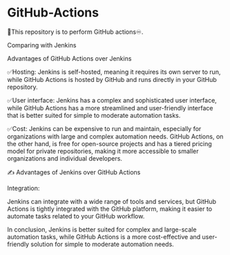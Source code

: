# GitHub-Actions

🚀This repository is to perform GitHub actions♾️.

Comparing with Jenkins

Advantages of GitHub Actions over Jenkins

✅Hosting: Jenkins is self-hosted, meaning it requires its own server to run, while GitHub Actions is hosted by GitHub and runs directly in your GitHub repository.

✅User interface: Jenkins has a complex and sophisticated user interface, while GitHub Actions has a more streamlined and user-friendly interface that is better suited for simple to moderate automation tasks.

✅Cost: Jenkins can be expensive to run and maintain, especially for organizations with large and complex automation needs. GitHub Actions, on the other hand, is free for open-source projects and has a tiered pricing model for private repositories, making it more accessible to smaller organizations and individual developers.

✍ Advantages of Jenkins over GitHub Actions

Integration: 

Jenkins can integrate with a wide range of tools and services, but GitHub Actions is tightly integrated with the GitHub platform, making it easier to automate tasks related to your GitHub workflow.

In conclusion, Jenkins is better suited for complex and large-scale automation tasks, while GitHub Actions is a more cost-effective and user-friendly solution for simple to moderate automation needs.
